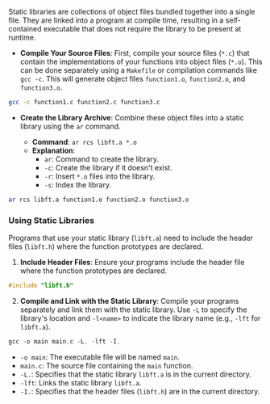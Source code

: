 Static libraries are collections of object files bundled together into a single file. They are linked into a program at compile time, resulting in a self-contained executable that does not require the library to be present at runtime.

- **Compile Your Source Files**: First, compile your source files (`*.c`) that contain the implementations of your functions into object files (`*.o`). This can be done separately using a `Makefile` or compilation commands like `gcc -c`. This will generate object files `function1.o`, `function2.o`, and `function3.o`.

```bash
gcc -c function1.c function2.c function3.c
```
    
- **Create the Library Archive**: Combine these object files into a static library using the `ar` command.
    
    - **Command**: `ar rcs libft.a *.o`
    - **Explanation**:
        - `ar`: Command to create the library.
        - `-c`: Create the library if it doesn't exist.
        - `-r`: Insert `*.o` files into the library.
        - `-s`: Index the library.
```bash
ar rcs libft.a function1.o function2.o function3.o
```
### Using Static Libraries

Programs that use your static library (`libft.a`) need to include the header files (`libft.h`) where the function prototypes are declared.

1. **Include Header Files**: Ensure your programs include the header file where the function prototypes are declared.
```c
#include "libft.h"
```

2. **Compile and Link with the Static Library**: Compile your programs separately and link them with the static library. Use `-L` to specify the library's location and `-l<name>` to indicate the library name (e.g., `-lft` for `libft.a`).
```c
gcc -o main main.c -L. -lft -I.
```

- `-o main`: The executable file will be named `main`.
- `main.c`: The source file containing the `main` function.
- `-L.`: Specifies that the static library `libft.a` is in the current directory.
- `-lft`: Links the static library `libft.a`.
- `-I.`: Specifies that the header files (`libft.h`) are in the current directory. 